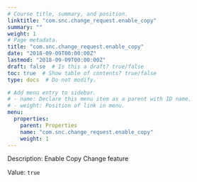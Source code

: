 ```yaml
---
# Course title, summary, and position.
linktitle: "com.snc.change_request.enable_copy"
summary: ""
weight: 1
# Page metadata.
title: "com.snc.change_request.enable_copy"
date: "2018-09-09T00:00:00Z"
lastmod: "2018-09-09T00:00:00Z"
draft: false  # Is this a draft? true/false
toc: true  # Show table of contents? true/false
type: docs  # Do not modify.

# Add menu entry to sidebar.
# - name: Declare this menu item as a parent with ID name.
# - weight: Position of link in menu.
menu:
  properties:
    parent: Properties
    name: "com.snc.change_request.enable_copy"
    weight: 1
---
```


Description: Enable Copy Change feature


Value: `true`